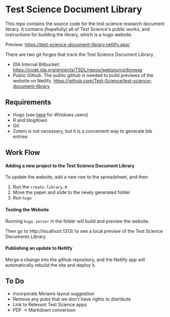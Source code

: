 # Test Science Document Library

This repo contains the source code for the test science research document library. It contains (hopefully) all of Test Science's public works, and instructions for building the library, which is a hugo website.

Preview: https://test-science-document-library.netlify.app/

There are two git forges that track the Test Science Document Library.
- IDA Internal Bitbucket: https://code.ida.org/projects/TSDL/repos/websource/browse
- Public Github. The public github is needed to build previews of the website on Netlify. https://github.com/Test-Science/test-science-document-library

## Requirements

- Hugo (see [here](https://gohugo.io/installation/windows/) for Windows users)
- R and blogdown
- Git
- Zotero is not necessary, but it is a convenient way to generate bib entries

## Work Flow

#### Adding a new project to the Test Science Document Library

To update the website, add a new row to the spreadsheet, and then

1. Run the `create-library.R`
1. Move the paper and slide to the newly generated folder
1. Run `hugo`

#### Testing the Website

Running `hugo server` in the folder will build and preview the website.

Then go to http://localhost:1313/ to see a local preview of the Test Science Documents Library.

#### Publishing an update to Netlify

Merge a change into the github repository, and the Netlify app will automatically rebuild the site and deploy it.

## To Do

- Incorporate Miriams layout suggestion
- Remove any pubs that we don't have rights to distribute
- Link to Relevant Test Science apps
- PDF -> Markdown conversion
